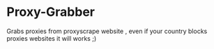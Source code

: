 # Proxy-Grabber
Grabs proxies from proxyscrape website , even if your country blocks proxies websites it will works ;) 
